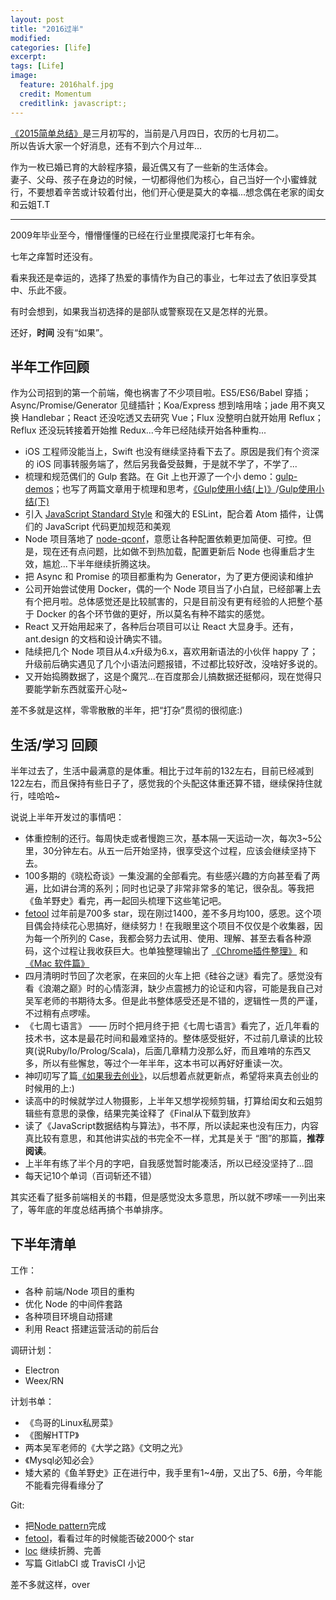 ```yaml
---
layout: post
title: "2016过半"
modified:
categories: [life]
excerpt:
tags: [Life]
image:
  feature: 2016half.jpg
  credit: Momentum
  creditlink: javascript:;
---
```


[《2015简单总结》](http://www.fefork.com/2015%E7%AE%80%E5%8D%95%E6%80%BB%E7%BB%93/)是三月初写的，当前是八月四日，农历的七月初二。  
所以告诉大家一个好消息，还有不到六个月过年...

作为一枚已婚已育的大龄程序猿，最近偶又有了一些新的生活体会。  
妻子、父母、孩子在身边的时候，一切都得他们为核心，自己当好一个小蜜蜂就行，不要想着辛苦或计较着付出，他们开心便是莫大的幸福...想念偶在老家的闺女和云姐T.T

---

2009年毕业至今，懵懵懂懂的已经在行业里摸爬滚打七年有余。

七年之痒暂时还没有。

看来我还是幸运的，选择了热爱的事情作为自己的事业，七年过去了依旧享受其中、乐此不疲。

有时会想到，如果我当初选择的是部队或警察现在又是怎样的光景。

还好，**时间** 没有“如果”。

## 半年工作回顾

作为公司招到的第一个前端，俺也祸害了不少项目啦。ES5/ES6/Babel 穿插；Async/Promise/Generator 见缝插针；Koa/Express 想到啥用啥；jade 用不爽又换 Handlebar；React 还没吃透又去研究 Vue；Flux 没整明白就开始用 Reflux；Reflux 还没玩转接着开始推 Redux...今年已经陆续开始各种重构...

- iOS 工程师没能当上，Swift 也没有继续坚持看下去了。原因是我们有个资深的 iOS 同事转服务端了，然后另我备受鼓舞，于是就不学了，不学了...
- 梳理和规范偶们的 Gulp 套路。在 Git 上也开源了一个小 demo：[gulp-demos](https://github.com/nieweidong/gulp-demos)；也写了两篇文章用于梳理和思考，[《Gulp使用小结(上)》](http://www.fefork.com/gulp_1/)/[Gulp使用小结(下)](http://www.fefork.com/gulp_2/)
- 引入 [JavaScript Standard Style](http://standardjs.com/) 和强大的 ESLint，配合着 Atom 插件，让偶们的 JavaScript 代码更加规范和美观
- Node 项目落地了 [node-qconf](https://github.com/bluedapp/node-qconf)，意愿让各种配置依赖更加简便、可控。但是，现在还有点问题，比如做不到热加载，配置更新后 Node 也得重启才生效，尴尬...下半年继续折腾这块。
- 把 Async 和 Promise 的项目都重构为 Generator，为了更方便阅读和维护
- 公司开始尝试使用 Docker，偶的一个 Node 项目当了小白鼠，已经部署上去有个把月啦。总体感觉还是比较腻害的，只是目前没有更有经验的人把整个基于 Docker 的各个环节做的更好，所以莫名有种不踏实的感觉。
- React 又开始用起来了，各种后台项目可以让 React 大显身手。还有，ant.design 的文档和设计确实不错。
- 陆续把几个 Node 项目从4.x升级为6.x，喜欢用新语法的小伙伴 happy 了；升级前后确实遇见了几个小语法问题报错，不过都比较好改，没啥好多说的。
- 又开始捣腾数据了，这是个魔咒...在百度那会儿搞数据还挺郁闷，现在觉得只要能学新东西就蛮开心哒~

差不多就是这样，零零散散的半年，把“打杂”贯彻的很彻底:)

## 生活/学习 回顾

半年过去了，生活中最满意的是体重。相比于过年前的132左右，目前已经减到122左右，而且保持有些日子了，感觉我的个头配这体重还算不错，继续保持住就行，哇哈哈~

说说上半年开发过的事情吧：

- 体重控制的还行。每周快走或者慢跑三次，基本隔一天运动一次，每次3~5公里，30分钟左右。从五一后开始坚持，很享受这个过程，应该会继续坚持下去。
- 100多期的《晓松奇谈》一集没漏的全部看完。有些感兴趣的方向甚至看了两遍，比如讲台湾的系列；同时也记录了非常非常多的笔记，很杂乱。等我把《鱼羊野史》看完，再一起回头梳理下这些笔记吧。
- [fetool](https://github.com/nieweidong/fetool) 过年前是700多 star，现在刚过1400，差不多月均100，感恩。这个项目偶会持续花心思搞好，继续努力！在我眼里这个项目不仅仅是个收集器，因为每一个所列的 Case，我都会努力去试用、使用、理解、甚至去看各种源码，这个过程让我收获巨大。也单独整理输出了 [《Chrome插件整理》](http://www.fefork.com/chrome_plugins/) 和 [《Mac 软件篇》](http://www.fefork.com/mac_soft/)
- 四月清明时节回了次老家，在来回的火车上把《硅谷之谜》看完了。感觉没有看《浪潮之巅》时的心情澎湃，缺少点震撼力的论证和内容，可能是我自己对吴军老师的书期待太多。但是此书整体感受还是不错的，逻辑性一贯的严谨，不过稍有点啰嗦。
- 《七周七语言》 —— 历时个把月终于把《七周七语言》看完了，近几年看的技术书，这本是最花时间和最难坚持的。整体感受挺好，不过前几章读的比较爽(说Ruby/Io/Prolog/Scala)，后面几章精力没那么好，而且难啃的东西又多，所以有些懈怠，等过个一年半年，这本书可以再好好重读一次。
- 神叨叨写了篇[《如果我去创业》](http://www.fefork.com/startup/)，以后想着点就更新点，希望将来真去创业的时候用的上:)
- 读高中的时候就学过人物摄影，上半年又想学视频剪辑，打算给闺女和云姐剪辑些有意思的录像，结果完美诠释了《Final从下载到放弃》
- 读了《JavaScript数据结构与算法》，书不厚，所以读起来也没有压力，内容真比较有意思，和其他讲实战的书完全不一样，尤其是关于 “图”的那篇，**推荐阅读**。
- 上半年有练了半个月的字吧，自我感觉暂时能凑活，所以已经没坚持了...囧
- 每天记10个单词（百词斩还不错）

其实还看了挺多前端相关的书籍，但是感觉没太多意思，所以就不啰嗦一一列出来了，等年底的年度总结再搞个书单排序。

## 下半年清单

工作：

- 各种 前端/Node 项目的重构
- 优化 Node 的中间件套路
- 各种项目环境自动搭建
- 利用 React 搭建运营活动的前后台

调研计划：

- Electron
- Weex/RN

计划书单：

- 《鸟哥的Linux私房菜》
- 《图解HTTP》
- 两本吴军老师的《大学之路》《文明之光》
- 《Mysql必知必会》
- 矮大紧的《鱼羊野史》正在进行中，我手里有1~4册，又出了5、6册，今年能不能看完得看缘分了

Git:

- 把[Node pattern](https://github.com/nieweidong/my-node-pattern)完成
- [fetool](https://github.com/nieweidong/fetool)，看看过年的时候能否破2000个 star
- [loc](https://github.com/nieweidong/local-info) 继续折腾、完善
- 写篇 GitlabCI 或 TravisCI 小记

差不多就这样，over
